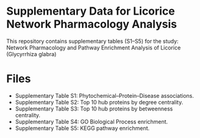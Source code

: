 # Supplementary Data for Licorice Network Pharmacology Analysis

This repository contains supplementary tables (S1–S5) for the study:
Network Pharmacology and Pathway Enrichment Analysis of Licorice (Glycyrrhiza glabra)

# Files
- Supplementary Table S1: Phytochemical–Protein–Disease associations.
- Supplementary Table S2: Top 10 hub proteins by degree centrality.
- Supplementary Table S3: Top 10 hub proteins by betweenness centrality.
- Supplementary Table S4: GO Biological Process enrichment.
- Supplementary Table S5: KEGG pathway enrichment.
 
